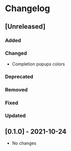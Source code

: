 # Changelog

## [Unreleased]

### Added

### Changed
- Completion popups colors 

### Deprecated

### Removed

### Fixed

### Updated

## [0.1.0] - 2021-10-24
- No changes
